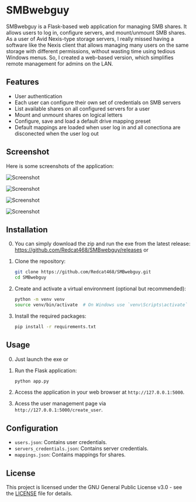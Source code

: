# SMBwebguy

SMBwebguy is a Flask-based web application for managing SMB shares. It allows users to log in, configure servers, and mount/unmount SMB shares.
As a user of Avid Nexis-type storage servers, I really missed having a software like the Nexis client that allows managing many users on the same storage with different permissions, without wasting time using tedious Windows menus. So, I created a web-based version, which simplifies remote management for admins on the LAN.

## Features

- User authentication
- Each user can configure their own set of credentials on SMB servers
- List available shares on all configured servers for a user
- Mount and unmount shares on logical letters
- Configure, save and load a default drive mapping preset
- Default mappings are loaded when user log in and all conectiona are disconected when the user log out

## Screenshot

Here is some screenshots of the application:

![Screenshot](snip1.png)

![Screenshot](snip2.png)

![Screenshot](snip3.png)

![Screenshot](snip4.png)

## Installation
0. You can simply download the zip and run the exe from the latest release: https://github.com/Redcat468/SMBwebguy/releases
or 
1. Clone the repository:
    ```bash
    git clone https://github.com/Redcat468/SMBwebguy.git
    cd SMBwebguy
    ```

2. Create and activate a virtual environment (optional but recommended):
    ```bash
    python -m venv venv
    source venv/bin/activate  # On Windows use `venv\Scripts\activate`
    ```

3. Install the required packages:
    ```bash
    pip install -r requirements.txt
    ```

## Usage
0. Just launch the exe
or 
1. Run the Flask application:
    ```bash
    python app.py
    ```

2. Access the application in your web browser at `http://127.0.0.1:5000`.
3. Acess the user management page via `http://127.0.0.1:5000/create_user`.

## Configuration

- `users.json`: Contains user credentials.
- `servers_credentials.json`: Contains server credentials.
- `mappings.json`: Contains mappings for shares.

## License

This project is licensed under the GNU General Public License v3.0 - see the [LICENSE](LICENSE) file for details.
